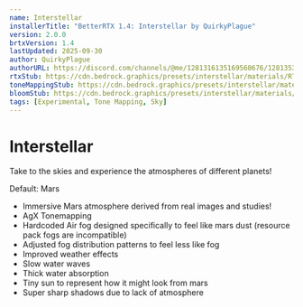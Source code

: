```yaml
---
name: Interstellar
installerTitle: "BetterRTX 1.4: Interstellar by QuirkyPlague"
version: 2.0.0
brtxVersion: 1.4
lastUpdated: 2025-09-30
author: QuirkyPlague
authorURL: https://discord.com/channels/@me/1281316135169560676/1281353931338940471
rtxStub: https://cdn.bedrock.graphics/presets/interstellar/materials/RTXStub.material.bin
toneMappingStub: https://cdn.bedrock.graphics/presets/interstellar/materials/RTXPostFX.Tonemapping.material.bin
bloomStub: https://cdn.bedrock.graphics/presets/interstellar/materials/RTXPostFX.Bloom.material.bin
tags: [Experimental, Tone Mapping, Sky]
---
```


# Interstellar 

<p className="lead">Take to the skies and experience the atmospheres of different planets!</p>

Default: Mars
- Immersive Mars atmosphere derived from real images and studies!
- AgX Tonemapping
- Hardcoded Air fog designed specifically to feel like mars dust (resource pack fogs are incompatible)
- Adjusted fog distribution patterns to feel less like fog
- Improved weather effects
- Slow water waves
- Thick water absorption
- Tiny sun to represent how it might look from mars
- Super sharp shadows due to lack of atmosphere

